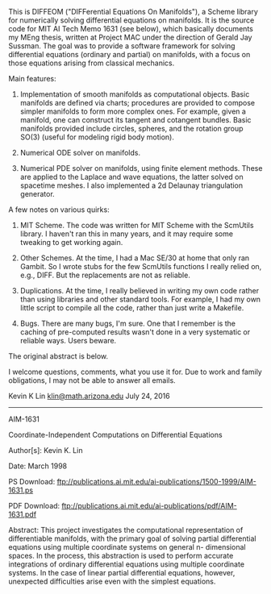 This is DIFFEOM ("DIFFerential Equations On Manifolds"), a
Scheme library for numerically solving differential
equations on manifolds.  It is the source code for MIT AI
Tech Memo 1631 (see below), which basically documents my
MEng thesis, written at Project MAC under the direction of
Gerald Jay Sussman.  The goal was to provide a software
framework for solving differential equations (ordinary and
partial) on manifolds, with a focus on those equations
arising from classical mechanics.

Main features:

1. Implementation of smooth manifolds as computational
   objects.  Basic manifolds are defined via charts;
   procedures are provided to compose simpler manifolds to
   form more complex ones.  For example, given a manifold,
   one can construct its tangent and cotangent bundles.
   Basic manifolds provided include circles, spheres, and
   the rotation group SO(3) (useful for modeling rigid body
   motion).

2. Numerical ODE solver on manifolds.

3. Numerical PDE solver on manifolds, using finite element
   methods.  These are applied to the Laplace and wave
   equations, the latter solved on spacetime meshes.  I also
   implemented a 2d Delaunay triangulation generator.

A few notes on various quirks:

1. MIT Scheme.  The code was written for MIT Scheme with the
   ScmUtils library.  I haven't ran this in many years, and
   it may require some tweaking to get working again.

2. Other Schemes.  At the time, I had a Mac SE/30 at home
   that only ran Gambit.  So I wrote stubs for the few
   ScmUtils functions I really relied on, e.g., DIFF.  But
   the replacements are not as reliable.

3. Duplications.  At the time, I really believed in writing
   my own code rather than using libraries and other
   standard tools.  For example, I had my own little script
   to compile all the code, rather than just write a
   Makefile.

4. Bugs.  There are many bugs, I'm sure.  One that I
   remember is the caching of pre-computed results wasn't
   done in a very systematic or reliable ways.  Users
   beware.

The original abstract is below.

I welcome questions, comments, what you use it for.  Due to
work and family obligations, I may not be able to answer all
emails.

Kevin K Lin
klin@math.arizona.edu
July 24, 2016

----------------------------------------------------------------------------

AIM-1631

Coordinate-Independent Computations on Differential
Equations

Author[s]: Kevin K. Lin

Date: March 1998

PS Download: ftp://publications.ai.mit.edu/ai-publications/1500-1999/AIM-1631.ps

PDF Download: ftp://publications.ai.mit.edu/ai-publications/pdf/AIM-1631.pdf

Abstract: This project investigates the computational
representation of differentiable manifolds, with the primary
goal of solving partial differential equations using
multiple coordinate systems on general n- dimensional
spaces. In the process, this abstraction is used to perform
accurate integrations of ordinary differential equations
using multiple coordinate systems. In the case of linear
partial differential equations, however, unexpected
difficulties arise even with the simplest equations.
